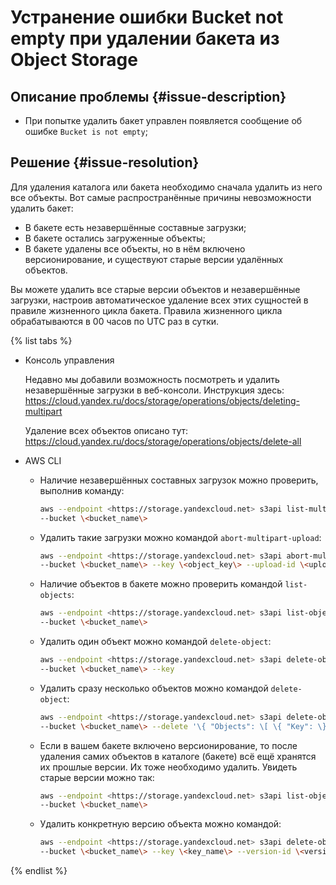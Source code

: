 # Устранение ошибки Bucket not empty при удалении бакета из Object Storage


## Описание проблемы {#issue-description}

* При попытке удалить бакет управлен появляется сообщение об ошибке `Bucket is not empty`;

## Решение {#issue-resolution}

Для удаления каталога или бакета необходимо сначала удалить из него все объекты.
Вот самые распространённые причины невозможности удалить бакет:

* В бакете есть незавершённые составные загрузки;
* В бакете остались загруженные объекты;
* В бакете удалены все объекты, но в нём включено версионирование, и существуют старые версии удалённых объектов.

Вы можете удалить все старые версии объектов и незавершённые загрузки, настроив автоматическое удаление всех этих сущностей в правиле жизненного цикла бакета.
Правила жизненного цикла обрабатываются в 00 часов по UTC раз в сутки.

{% list tabs %}

- Консоль управления

  Недавно мы добавили возможность посмотреть и удалить незавершённые загрузки в веб-консоли. Инструкция здесь: <https://cloud.yandex.ru/docs/storage/operations/objects/deleting-multipart>

  Удаление всех объектов описано тут: <https://cloud.yandex.ru/docs/storage/operations/objects/delete-all>

- AWS CLI

  * Наличие незавершённых составных загрузок можно проверить, выполнив команду:

    ```bash
    aws --endpoint <https://storage.yandexcloud.net> s3api list-multipart-uploads \
    --bucket \<bucket_name\>
    ```

  * Удалить такие загрузки можно командой `abort-multipart-upload`:

    ```bash
    aws --endpoint <https://storage.yandexcloud.net> s3api abort-multipart-upload \
    --bucket \<bucket_name\> --key \<object_key\> --upload-id \<upload_id\>
    ```

  * Наличие объектов в бакете можно проверить командой `list-objects`:

    ```bash
    aws --endpoint <https://storage.yandexcloud.net> s3api list-objects \
    --bucket \<bucket_name\>
    ```

  * Удалить один объект можно командой `delete-object`:

    ```bash
    aws --endpoint <https://storage.yandexcloud.net> s3api delete-object \
    --bucket \<bucket_name\> --key
    ```

  * Удалить сразу несколько объектов можно командой `delete-object`:

    ```bash
    aws --endpoint <https://storage.yandexcloud.net> s3api delete-objects \
    --bucket \<bucket_name\> --delete '\{ "Objects": \[ \{ "Key": \}, \{ "Key": \}, ...\] \}'
    ```

  * Если в вашем бакете включено версионирование, то после удаления самих объектов в каталоге (бакете) всё ещё хранятся их прошлые версии. Их тоже необходимо удалить. Увидеть старые версии можно так:

    ```bash
    aws --endpoint <https://storage.yandexcloud.net> s3api list-object-versions \
    --bucket \<bucket_name\>

  * Удалить конкретную версию объекта можно командой:

    ```bash
    aws --endpoint <https://storage.yandexcloud.net> s3api delete-object \
    --bucket \<bucket_name\> --key \<key_name\> --version-id \<version_id\>
    ```

{% endlist %}
